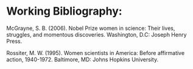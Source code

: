 # Working Bibliography:

McGrayne, S. B. (2006). Nobel Prize women in science: Their lives, struggles, and momentous discoveries. Washington, D.C: Joseph Henry Press.

Rossiter, M. W. (1995). Women scientists in America: Before affirmative action, 1940-1972. Baltimore, MD: Johns Hopkins University.
